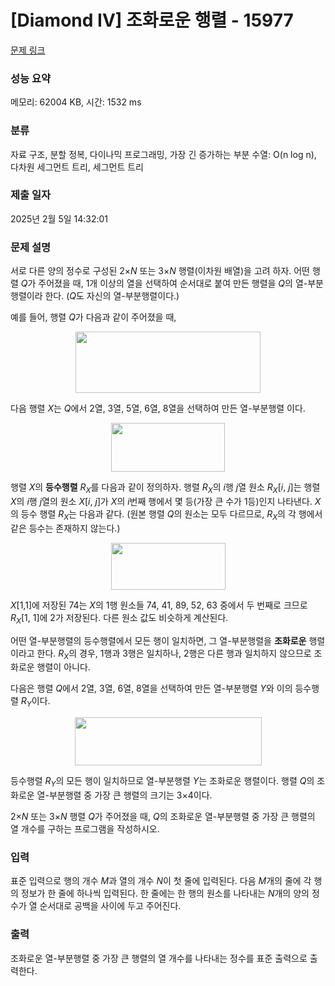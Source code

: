 # [Diamond IV] 조화로운 행렬 - 15977 

[문제 링크](https://www.acmicpc.net/problem/15977) 

### 성능 요약

메모리: 62004 KB, 시간: 1532 ms

### 분류

자료 구조, 분할 정복, 다이나믹 프로그래밍, 가장 긴 증가하는 부분 수열: O(n log n), 다차원 세그먼트 트리, 세그먼트 트리

### 제출 일자

2025년 2월 5일 14:32:01

### 문제 설명

<p>서로 다른 양의 정수로 구성된 2×<em>N</em> 또는 3×<em>N</em> 행렬(이차원 배열)을 고려 하자. 어떤 행렬 <em>Q</em>가 주어졌을 때, 1개 이상의 열을 선택하여 순서대로 붙여 만든 행렬을 <em>Q</em>의 열-부분행렬이라 한다. (<em>Q</em>도 자신의 열-부분행렬이다.)</p>

<p>예를 들어, 행렬 <em>Q</em>가 다음과 같이 주어졌을 때,</p>

<p style="text-align: center;"><img alt="" src="https://upload.acmicpc.net/e9d26371-63c3-4ebf-bd18-f3d76de06948/-/preview/" style="width: 296px; height: 98px;"></p>

<p>다음 행렬 <em>X</em>는 <em>Q</em>에서 2열, 3열, 5열, 6열, 8열을 선택하여 만든 열-부분행렬 이다.</p>

<p style="text-align: center;"><img alt="" src="https://upload.acmicpc.net/fd94564e-52d0-4dc4-b614-4206c7031f39/-/preview/" style="width: 182px; height: 78px;"></p>

<p>행렬 <em>X</em>의 <strong>등수행렬</strong> <em>R<sub>X</sub></em>를 다음과 같이 정의하자. 행렬 <em>R<sub>X</sub></em>의 <em>i</em>행 <em>j</em>열 원소 <em>R<sub>X</sub></em>[<em>i</em>, <em>j</em>]는 행렬 <em>X</em>의 <em>i</em>행 <em>j</em>열의 원소 <em>X</em>[<em>i</em>, <em>j</em>]가 <em>X</em>의 <em>i</em>번째 행에서 몇 등(가장 큰 수가 1등)인지 나타낸다. <em>X</em>의 등수 행렬 <em>R<sub>X</sub></em>는 다음과 같다. (원본 행렬 <em>Q</em>의 원소는 모두 다르므로, <em>R<sub>X</sub></em>의 각 행에서 같은 등수는 존재하지 않는다.)</p>

<p style="text-align: center;"><img alt="" src="https://upload.acmicpc.net/6d780baa-9c74-403d-98aa-57e7fd901e89/-/preview/" style="width: 183px; height: 75px;"></p>

<p><em>X</em>[1,1]에 저장된 74는 <em>X</em>의 1행 원소들 74, 41, 89, 52, 63 중에서 두 번째로 크므로 <em>R<sub>X</sub></em>[1, 1]에 2가 저장된다. 다른 원소 값도 비슷하게 계산된다.</p>

<p>어떤 열-부분행렬의 등수행렬에서 모든 행이 일치하면, 그 열-부분행렬을 <strong>조화로운</strong> 행렬이라고 한다. <em>R<sub>X</sub></em>의 경우, 1행과 3행은 일치하나, 2행은 다른 행과 일치하지 않으므로 조화로운 행렬이 아니다.</p>

<p>다음은 행렬 <em>Q</em>에서 2열, 3열, 6열, 8열을 선택하여 만든 열-부분행렬 <em>Y</em>와 이의 등수행렬 <em>R<sub>Y</sub></em>이다.</p>

<p style="text-align: center;"><img alt="" src="https://upload.acmicpc.net/70b6236b-deb5-4c11-bc82-8ca402ac4e6b/-/preview/" style="width: 299px; height: 77px;"></p>

<p>등수행렬 <em>R<sub>Y</sub></em>의 모든 행이 일치하므로 열-부분행렬 <em>Y</em>는 조화로운 행렬이다. 행렬 <em>Q</em>의 조화로운 열-부분행렬 중 가장 큰 행렬의 크기는 3×4이다.</p>

<p>2×<em>N</em> 또는 3×<em>N</em> 행렬 <em>Q</em>가 주어졌을 때, <em>Q</em>의 조화로운 열-부분행렬 중 가장 큰 행렬의 열 개수를 구하는 프로그램을 작성하시오.</p>

### 입력 

 <p>표준 입력으로 행의 개수 <em>M</em>과 열의 개수 <em>N</em>이 첫 줄에 입력된다. 다음 <em>M</em>개의 줄에 각 행의 정보가 한 줄에 하나씩 입력된다. 한 줄에는 한 행의 원소를 나타내는 <em>N</em>개의 양의 정수가 열 순서대로 공백을 사이에 두고 주어진다.</p>

### 출력 

 <p>조화로운 열-부분행렬 중 가장 큰 행렬의 열 개수를 나타내는 정수를 표준 출력으로 출력한다.</p>

